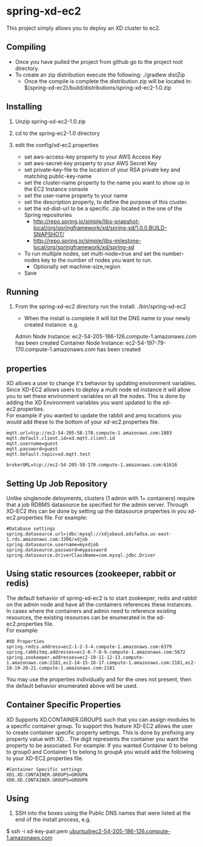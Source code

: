 spring-xd-ec2
=============
This project simply allows you to deploy an XD cluster to ec2.  

Compiling
----------
* Once you have pulled the project from github go to the project root directory.
* To create an zip distribution execute the following: ./gradlew distZip
	* Once the compile is complete the distribution zip will be located in:
	 ${spring-xd-ec2}/build/distributions/spring-xd-ec2-1.0.zip

Installing
----------
1) Unzip spring-xd-ec2-1.0.zip

2) cd to the spring-ec2-1.0 directory

3) edit the config/xd-ec2.properties

	* set aws-access-key property to your AWS Access Key
	* set aws-secret-key property to your AWS Secret Key
	* set private-key-file to the location of your RSA private key and matching public-key-name
	* set the cluster-name property to the name you want to show up in the EC2 Instance console
	* set the user-name property to your name
	* set the description property, to define the purpose of this cluster.
	* set the xd-dist-url to be a specific .zip located in the one of the Spring repositories
	  * http://repo.spring.io/simple/libs-snapshot-local/org/springframework/xd/spring-xd/1.0.0.BUILD-SNAPSHOT/
	  * http://repo.spring.io/simple/libs-milestone-local/org/springframework/xd/spring-xd
	* To run multiple nodes, set multi-node=true and set the number-nodes key to the number of nodes you want to run.
        * Optionally set machine-size,region
	* Save 

Running
----------
1) From the spring-xd-ec2 directory run the install: ./bin/spring-xd-ec2
	* When the install is complete it will list the DNS name to your newly created instance. e.g.

	Admin Node Instance: ec2-54-205-186-126.compute-1.amazonaws.com has been created
	Container Node Instance: ec2-54-197-79-170.compute-1.amazonaws.com has been created


properties
----------
XD allows a user to change it's behavior by updating environment variables.  Since XD-EC2 allows users to deploy a multi node xd instance it will allow you to set these environment variables on all the nodes.  This is done by adding the XD Environment variables you want updated to the xd-ec2.properties.  
For example if you  wanted to update the rabbit and amq locations you would add these to the bottom of your xd-ec2.properties file.

```
mqtt.url=tcp://ec2-54-205-58-170.compute-1.amazonaws.com:1883
mqtt.default.client.id=xd.mqtt.client.id
mqtt.username=guest
mqtt.password=guest
mqtt.default.topic=xd.mqtt.test

brokerURL=tcp://ec2-54-205-58-170.compute-1.amazonaws.com:61616
```

Setting Up Job Repository
----------
Unlike singlenode deloyments, clusters (1 admin with 1+ containers) require that a job RDBMS datasource be specified for the admin server.
Through XD-EC2 this can be done by setting up the datasource properties in you xd-ec2.properties file.
For example:
```
#Database settings
spring.datasource.url=jdbc:mysql://xdjobasd.adsfadsa.us-east-1.rds.amazonaws.com:3306/xdjob
spring.datasource.username=myxdjob
spring.datasource.password=mypassword
spring.datasource.driverClassName=com.mysql.jdbc.Driver
```

Using static resources (zookeeper, rabbit or redis)
----------
The default behavior of spring-xd-ec2 is to start zookeeper, redis and rabbit on the admin node and have all the containers references these instances.  In cases where the containers and admin need to reference existing resources, the existing resources can be enumerated in the xd-ec2.properties file.  
For example:
```
#XD Properties
spring.redis.address=ec2-1-2-3-4.compute-1.amazonaws.com:6379
spring.rabbitmq.addresses=ec2-6-7-8-9.compute-1.amazonaws.com:5672
spring.zookeeper.addresses=ec2-10-11-12-13.compute-1.amazonaws.com:2181,ec2-14-15-16-17.compute-1.amazonaws.com:2181,ec2-18-19-20-21.compute-1.amazonaws.com:2181
```
You may use the properties individually and for the ones  not present, then the default behavior enumerated above will be used.

Container Specific Properties
----------
XD Supports XD.CONTAINER.GROUPS such that you can assign modules to a specific container group.  To support this feature XD-EC2 allows the user to create container specific property settings.  This is done by prefixing any property value with XD<digit>. .  The digit represents the container you want the property to be associated.  For example:  If you wanted Container 0 to belong to group0 and Container 1 to belong to groupA you would add the following to your XD-EC2.properties file.
```
#Container Specific settings
XD1.XD.CONTAINER.GROUPS=GROUPA
XD0.XD.CONTAINER.GROUPS=GROUP0
```

Using
----------

1) SSH into the boxes using the Public DNS names that were listed at the end of the install process, e.g.

$ ssh -i xd-key-pair.pem ubuntu@ec2-54-205-186-126.compute-1.amazonaws.com






